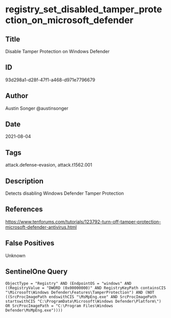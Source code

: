 # registry_set_disabled_tamper_protection_on_microsoft_defender

## Title
Disable Tamper Protection on Windows Defender

## ID
93d298a1-d28f-47f1-a468-d971e7796679

## Author
Austin Songer @austinsonger

## Date
2021-08-04

## Tags
attack.defense-evasion, attack.t1562.001

## Description
Detects disabling Windows Defender Tamper Protection

## References
https://www.tenforums.com/tutorials/123792-turn-off-tamper-protection-microsoft-defender-antivirus.html

## False Positives
Unknown

## SentinelOne Query
```
ObjectType = "Registry" AND (EndpointOS = "windows" AND ((RegistryValue = "DWORD (0x00000000)" AND RegistryKeyPath containsCIS "\Microsoft\Windows Defender\Features\TamperProtection") AND (NOT ((SrcProcImagePath endswithCIS "\MsMpEng.exe" AND SrcProcImagePath startswithCIS "C:\ProgramData\Microsoft\Windows Defender\Platform\") OR SrcProcImagePath = "C:\Program Files\Windows Defender\MsMpEng.exe"))))

```